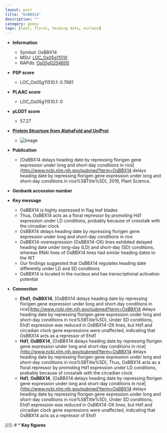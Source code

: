 ```yaml
---
layout: post
title: "OsBBX14"
description: ""
category: genes
tags: [leaf, floral, heading date, nucleus]
---
```


* **Information**  
    + Symbol: OsBBX14  
    + MSU: [LOC_Os05g11510](http://rice.plantbiology.msu.edu/cgi-bin/ORF_infopage.cgi?orf=LOC_Os05g11510)  
    + RAPdb: [Os05g0204600](http://rapdb.dna.affrc.go.jp/viewer/gbrowse_details/irgsp1?name=Os05g0204600)  

* **PSP score**  
    + LOC_Os05g11510.1: 0.7881 

* **PLAAC score**  
    + LOC_Os05g11510.1: 0 

* **pLDDT score**
    + 57.27

* **[Protein Structure from AlphaFold and UniProt](https://www.uniprot.org/uniprotkb/Q6ATK0/entry#structure)**
    + ![image](https://ricepsp.github.io/images/Q6/AF-Q6ATK0-F1.png)

* **Publication**  
    + [OsBBX14 delays heading date by repressing florigen gene expression under long and short-day conditions in rice](http://www.ncbi.nlm.nih.gov/pubmed?term=OsBBX14 delays heading date by repressing florigen gene expression under long and short-day conditions in rice%5BTitle%5D), 2016, Plant Science.

* **Genbank accession number**  

* **Key message**  
    + OsBBX14 is highly expressed in flag leaf blades
    + Thus, OsBBX14 acts as a floral repressor by promoting Hd1 expression under LD conditions, probably because of crosstalk with the circadian clock
    + OsBBX14 delays heading date by repressing florigen gene expression under long and short-day conditions in rice
    + OsBBX14-overexpression (OsBBX14-OX) lines exhibited delayed heading date under long-day (LD) and short-day (SD) conditions, whereas RNAi lines of OsBBX14 lines had similar heading dates to the WT
    + Our findings suggested that OsBBX14 regulates heading date differently under LD and SD conditions
    + OsBBX14 is located in the nucleus and has transcriptional activation potential

* **Connection**  
    + __Ehd1__, __OsBBX14__, [OsBBX14 delays heading date by repressing florigen gene expression under long and short-day conditions in rice](http://www.ncbi.nlm.nih.gov/pubmed?term=OsBBX14 delays heading date by repressing florigen gene expression under long and short-day conditions in rice%5BTitle%5D), Under SD conditions, Ehd1 expression was reduced in OsBBX14-OX lines, but Hd1 and circadian clock gene expressions were unaffected, indicating that OsBBX14 acts as a repressor of Ehd1
    + __Hd1__, __OsBBX14__, [OsBBX14 delays heading date by repressing florigen gene expression under long and short-day conditions in rice](http://www.ncbi.nlm.nih.gov/pubmed?term=OsBBX14 delays heading date by repressing florigen gene expression under long and short-day conditions in rice%5BTitle%5D), Thus, OsBBX14 acts as a floral repressor by promoting Hd1 expression under LD conditions, probably because of crosstalk with the circadian clock
    + __Hd1__, __OsBBX14__, [OsBBX14 delays heading date by repressing florigen gene expression under long and short-day conditions in rice](http://www.ncbi.nlm.nih.gov/pubmed?term=OsBBX14 delays heading date by repressing florigen gene expression under long and short-day conditions in rice%5BTitle%5D), Under SD conditions, Ehd1 expression was reduced in OsBBX14-OX lines, but Hd1 and circadian clock gene expressions were unaffected, indicating that OsBBX14 acts as a repressor of Ehd1

[//]: # * **Key figures**  


